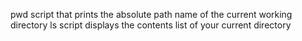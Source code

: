 pwd script that prints the absolute path name of the current working directory
ls script displays the contents list of your current directory
